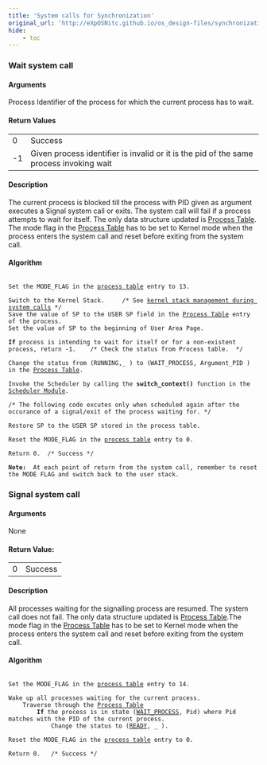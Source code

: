 ```yaml
---
title: 'System calls for Synchronization'
original_url: 'http://eXpOSNitc.github.io/os_design-files/synchronization_algos.html'
hide:
    - toc
---
```




### Wait system call

#### Arguments
Process Identifier of the process for which the current process has to wait.

#### Return Values

|  |  |
| --- | --- |
| 0 | Success |
| -1 | Given process identifier is invalid or it is the pid of the same process invoking wait |


#### Description
The current process is blocked till the process with PID given as argument
executes a Signal system call or exits. The system call will fail if a process attempts to wait for itself. The only data structure updated is [Process Table](process-table.md). The mode flag in the [Process Table](process-table.md) has to be set to Kernel mode when the process enters the system call and reset before exiting from the system call. 

#### Algorithm

<pre><code>
Set the MODE_FLAG in the <a href="../../os-design/process-table/">process table</a> entry to 13.

Switch to the Kernel Stack. 	/* See <a href="../../os-design/stack-smcall/">kernel stack management during system calls</a> */
Save the value of SP to the USER SP field in the <a href="../../os-design/process-table/">Process Table</a> entry of the process.
Set the value of SP to the beginning of User Area Page.

<b>If</b> process is intending to wait for itself or for a non-existent process, return -1.    /* Check the status from Process table.  */ 
           
Change the status from (RUNNING,_ ) to (WAIT_PROCESS, Argument_PID ) in the <a href="../../os-design/process-table/" target="_blank">Process Table</a>.
             
Invoke the Scheduler by calling the <b>switch_context()</b> function in the <a href="../../modules/module-05/">Scheduler Module</a>.

/* The following code excutes only when scheduled again after the occurance of a signal/exit of the process waiting for. */

Restore SP to the USER SP stored in the process table.

Reset the MODE_FLAG in the <a href="../../os-design/process-table/">process table</a> entry to 0.

Return 0.  /* Success */
	
<b>Note: </b> At each point of return from the system call, remember to reset the MODE FLAG and switch back to the user stack.
</code></pre> 




### Signal system call

#### Arguments
None

#### Return Value: 

|  |  |
| --- | --- |
| 0 | Success |


#### Description
All processes waiting for the signalling process are resumed. The system call does not fail. The only data structure updated is [Process Table](process-table.md).The mode flag in the [Process Table](process-table.md) has to be set to Kernel mode when the process enters the system call and reset before exiting from the system call.

#### Algorithm

<pre><code>
Set the MODE_FLAG in the <a href="../../os-design/process-table/">process table</a> entry to 14.

Wake up all processes waiting for the current process.
    Traverse through the <a href="../../os-design/process-table/" target="_blank">Process Table</a>
	    <b>If</b> the process is in state (<a href="constants.html" target="_blank">WAIT_PROCESS</a>, Pid) where Pid matches with the PID of the current process.
          	Change the status to (<a href="constants.html" target="_blank">READY</a>, _ ).

Reset the MODE_FLAG in the <a href="../../os-design/process-table/">process table</a> entry to 0.

Return 0.   /* Success */
</code></pre>